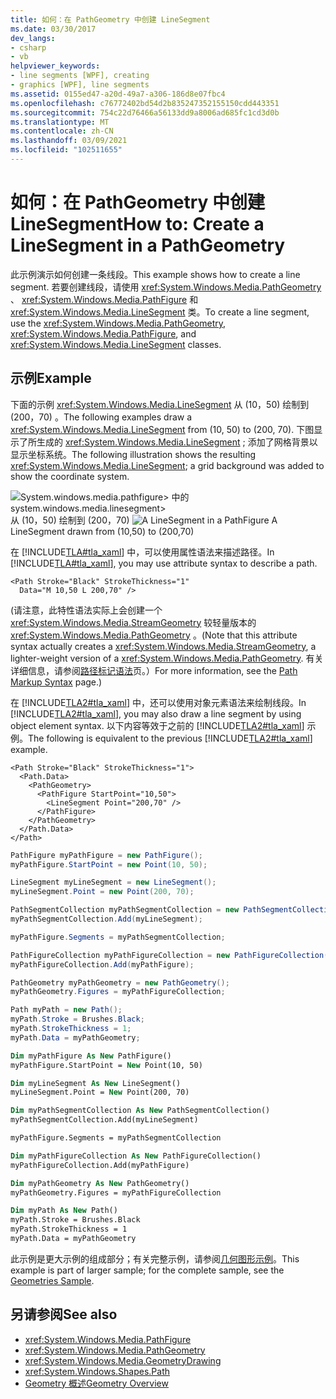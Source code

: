 ```yaml
---
title: 如何：在 PathGeometry 中创建 LineSegment
ms.date: 03/30/2017
dev_langs:
- csharp
- vb
helpviewer_keywords:
- line segments [WPF], creating
- graphics [WPF], line segments
ms.assetid: 0155ed47-a20d-49a7-a306-186d8e07fbc4
ms.openlocfilehash: c76772402bd54d2b835247352155150cdd443351
ms.sourcegitcommit: 754c22d76466a56133dd9a8006ad685fc1cd3d0b
ms.translationtype: MT
ms.contentlocale: zh-CN
ms.lasthandoff: 03/09/2021
ms.locfileid: "102511655"
---
```

# <a name="how-to-create-a-linesegment-in-a-pathgeometry"></a><span data-ttu-id="95ca7-102">如何：在 PathGeometry 中创建 LineSegment</span><span class="sxs-lookup"><span data-stu-id="95ca7-102">How to: Create a LineSegment in a PathGeometry</span></span>

<span data-ttu-id="95ca7-103">此示例演示如何创建一条线段。</span><span class="sxs-lookup"><span data-stu-id="95ca7-103">This example shows how to create a line segment.</span></span> <span data-ttu-id="95ca7-104">若要创建线段，请使用 <xref:System.Windows.Media.PathGeometry> 、 <xref:System.Windows.Media.PathFigure> 和 <xref:System.Windows.Media.LineSegment> 类。</span><span class="sxs-lookup"><span data-stu-id="95ca7-104">To create a line segment, use the <xref:System.Windows.Media.PathGeometry>, <xref:System.Windows.Media.PathFigure>, and <xref:System.Windows.Media.LineSegment> classes.</span></span>

## <a name="example"></a><span data-ttu-id="95ca7-105">示例</span><span class="sxs-lookup"><span data-stu-id="95ca7-105">Example</span></span>

<span data-ttu-id="95ca7-106">下面的示例 <xref:System.Windows.Media.LineSegment> 从 (10，50) 绘制到 (200，70) 。</span><span class="sxs-lookup"><span data-stu-id="95ca7-106">The following examples draw a <xref:System.Windows.Media.LineSegment> from (10, 50) to (200, 70).</span></span> <span data-ttu-id="95ca7-107">下图显示了所生成的 <xref:System.Windows.Media.LineSegment> ; 添加了网格背景以显示坐标系统。</span><span class="sxs-lookup"><span data-stu-id="95ca7-107">The following illustration shows the resulting <xref:System.Windows.Media.LineSegment>; a grid background was added to show the coordinate system.</span></span>

<span data-ttu-id="95ca7-108">![System.windows.media.pathfigure> 中的 system.windows.media.linesegment>](./media/graphicsmm-pathgeometrylinesegment.png "graphicsmm_pathgeometrylinesegment") 从 (10，50) 绘制到 (200，70) </span><span class="sxs-lookup"><span data-stu-id="95ca7-108">![A LineSegment in a PathFigure](./media/graphicsmm-pathgeometrylinesegment.png "graphicsmm_pathgeometrylinesegment") A LineSegment drawn from (10,50) to (200,70)</span></span>

<span data-ttu-id="95ca7-109">在 [!INCLUDE[TLA#tla_xaml](../../../includes/tlasharptla-xaml-md.md)] 中，可以使用属性语法来描述路径。</span><span class="sxs-lookup"><span data-stu-id="95ca7-109">In [!INCLUDE[TLA#tla_xaml](../../../includes/tlasharptla-xaml-md.md)], you may use attribute syntax to describe a path.</span></span>

```xaml
<Path Stroke="Black" StrokeThickness="1"
  Data="M 10,50 L 200,70" />
```

<span data-ttu-id="95ca7-110"> (请注意，此特性语法实际上会创建一个 <xref:System.Windows.Media.StreamGeometry> 较轻量版本的 <xref:System.Windows.Media.PathGeometry> 。</span><span class="sxs-lookup"><span data-stu-id="95ca7-110">(Note that this attribute syntax actually creates a <xref:System.Windows.Media.StreamGeometry>, a lighter-weight version of a <xref:System.Windows.Media.PathGeometry>.</span></span> <span data-ttu-id="95ca7-111">有关详细信息，请参阅[路径标记语法](path-markup-syntax.md)页。）</span><span class="sxs-lookup"><span data-stu-id="95ca7-111">For more information, see the [Path Markup Syntax](path-markup-syntax.md) page.)</span></span>

<span data-ttu-id="95ca7-112">在 [!INCLUDE[TLA2#tla_xaml](../../../includes/tla2sharptla-xaml-md.md)] 中，还可以使用对象元素语法来绘制线段。</span><span class="sxs-lookup"><span data-stu-id="95ca7-112">In [!INCLUDE[TLA2#tla_xaml](../../../includes/tla2sharptla-xaml-md.md)], you may also draw a line segment by using object element syntax.</span></span> <span data-ttu-id="95ca7-113">以下内容等效于之前的 [!INCLUDE[TLA2#tla_xaml](../../../includes/tla2sharptla-xaml-md.md)] 示例。</span><span class="sxs-lookup"><span data-stu-id="95ca7-113">The following is equivalent to the previous [!INCLUDE[TLA2#tla_xaml](../../../includes/tla2sharptla-xaml-md.md)] example.</span></span>

```xaml
<Path Stroke="Black" StrokeThickness="1">
  <Path.Data>
    <PathGeometry>
      <PathFigure StartPoint="10,50">
        <LineSegment Point="200,70" />
      </PathFigure>
    </PathGeometry>
  </Path.Data>
</Path>
```

```csharp
PathFigure myPathFigure = new PathFigure();
myPathFigure.StartPoint = new Point(10, 50);

LineSegment myLineSegment = new LineSegment();
myLineSegment.Point = new Point(200, 70);

PathSegmentCollection myPathSegmentCollection = new PathSegmentCollection();
myPathSegmentCollection.Add(myLineSegment);

myPathFigure.Segments = myPathSegmentCollection;

PathFigureCollection myPathFigureCollection = new PathFigureCollection();
myPathFigureCollection.Add(myPathFigure);

PathGeometry myPathGeometry = new PathGeometry();
myPathGeometry.Figures = myPathFigureCollection;

Path myPath = new Path();
myPath.Stroke = Brushes.Black;
myPath.StrokeThickness = 1;
myPath.Data = myPathGeometry;
```

```vb
Dim myPathFigure As New PathFigure()
myPathFigure.StartPoint = New Point(10, 50)

Dim myLineSegment As New LineSegment()
myLineSegment.Point = New Point(200, 70)

Dim myPathSegmentCollection As New PathSegmentCollection()
myPathSegmentCollection.Add(myLineSegment)

myPathFigure.Segments = myPathSegmentCollection

Dim myPathFigureCollection As New PathFigureCollection()
myPathFigureCollection.Add(myPathFigure)

Dim myPathGeometry As New PathGeometry()
myPathGeometry.Figures = myPathFigureCollection

Dim myPath As New Path()
myPath.Stroke = Brushes.Black
myPath.StrokeThickness = 1
myPath.Data = myPathGeometry
```

<span data-ttu-id="95ca7-114">此示例是更大示例的组成部分；有关完整示例，请参阅[几何图形示例](https://github.com/Microsoft/WPF-Samples/tree/master/Graphics/Geometry)。</span><span class="sxs-lookup"><span data-stu-id="95ca7-114">This example is part of larger sample; for the complete sample, see the [Geometries Sample](https://github.com/Microsoft/WPF-Samples/tree/master/Graphics/Geometry).</span></span>

## <a name="see-also"></a><span data-ttu-id="95ca7-115">另请参阅</span><span class="sxs-lookup"><span data-stu-id="95ca7-115">See also</span></span>

- <xref:System.Windows.Media.PathFigure>
- <xref:System.Windows.Media.PathGeometry>
- <xref:System.Windows.Media.GeometryDrawing>
- <xref:System.Windows.Shapes.Path>
- [<span data-ttu-id="95ca7-116">Geometry 概述</span><span class="sxs-lookup"><span data-stu-id="95ca7-116">Geometry Overview</span></span>](geometry-overview.md)
